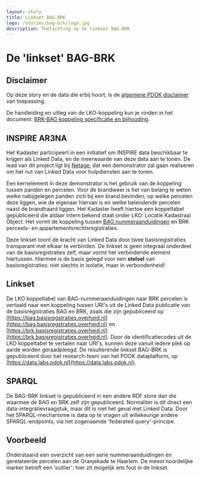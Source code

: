 ```yaml
---
layout: story
title: Linkset BAG-BRK
logo: /stories/bag-brk/logo.jpg
description: Toelichting op de linkset BAG-BRK
---
```

# De 'linkset' BAG-BRK

## Disclaimer
Op deze story en de data die erbij hoort, is de [algemene PDOK disclaimer](https://www.pdok.nl/nl/pdok-producten) van toepassing.

De handleiding en uitleg van de LKO-koppeling kun je vinden in het document: [BRK-BAG koppeling specificatie en bijhouding](https://www.kadaster.nl/documents/20838/87954/BRK-BAG+koppeling+-+specificatie+en+bijhouding/d62103e7-3215-4942-ad90-c76e5fb3097d).


## INSPIRE AR3NA
Het Kadaster participeert in een initiatief om INSPIRE data beschikbaar te krijgen als Linked Data, en de meerwaarde van deze data aan te tonen. De lead van dit project ligt bij [Netage](http://netage.nl/), dat een demonstrator zal gaan realiseren om het nut van Linked Data voor hulpdiensten aan te tonen.

Een kernelement in deze demonstrator is het gebruik van de koppeling tussen panden en percelen. Voor de brandweer is het van belang te weten welke nabijgelegen panden zich bij een brand bevinden, op welke percelen deze liggen, wie de eigenaar hiervan is en welke belendende percelen naast de brandhaard liggen. Het Kadaster heeft hiertoe een koppeltabel gepubliceerd die aldaar intern bekend staat onder LKO: Locatie Kadastraal Object. Het vormt de koppeling tussen [BAG nummeraanduidingen](https://bag.basisregistraties.overheid.nl/query/model#Nummeraanduiding) en BRK perceels- en appartementsrechtsregistraties. 

Deze linkset toont de kracht van Linked Data door twee basisregistraties transparant met elkaar te verbinden. De linkset is geen integraal onderdeel van de basisregistraties zelf, maar vormt het verbindende element hiertussen. Hiermee is de basis gelegd voor een **stelsel** van basisregistraties: niet slechts in isolatie, maar in verbondenheid!

## Linkset
De LKO koppeltabel van BAG-nummeraanduidingen naar BRK percelen is vertaald naar een koppeling tussen URI's uit de Linked Data publicatie van de basisregistraties BAG en BRK, zoals die zijn gepubliceerd op [https://bag.basisregstraties.overheid.nl](https://bag.basisregstraties.overheid.nl) en [https://brk.basisregistraties.overheid.nl](https://brk.basisregistraties.overheid.nl). Door de identificatiecodes uit de LKO koppeltabel te vertalen naar URI's, kunnen deze vanuit iedere plek op aarde worden geraadpleegd. De resulterende linkset BAG-BRK is gepubliceerd door het research-team van het PDOK dataplatform, op [https://data.labs.pdok.nl](https://data.labs.pdok.nl).

## SPARQL
De BAG-BRK linkset is gepubliceerd in een andere RDF store dan die waarmee de BAG en BRK zelf zijn gepubliceerd. Normaliter is dit direct een data-integratievraagstuk, maar dit is niet het geval met Linked Data. Door het SPARQL-mechanisme is data op te vragen uit willekeurige andere SPARQL-endpoints, via het zogenaamde 'federated query'-principe.

## Voorbeeld
Onderstaand een overzicht van een serie nummeraanduidingen en gerelateerde percelen aan de Oranjekade te Haarlem. De meest noordelijke marker betreft een 'outlier': hier zit mogelijk iets fout in de linkset.

<div data-query data-query-endpoint="https://data.labs.pdok.nl/sparql" data-query-sparql="percelen-en-nummeraanduidingen.rq" data-query-output="leaflet" data-showQuery></div>
